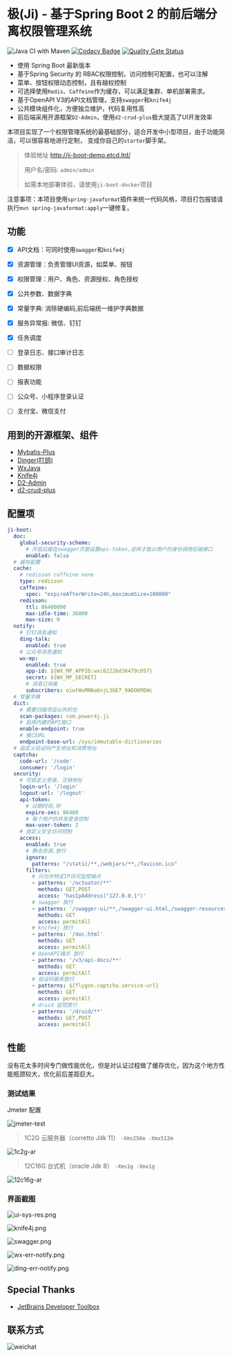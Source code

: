 # 极(Ji) - 基于Spring Boot 2 的前后端分离权限管理系统

![Java CI with Maven](https://github.com/power4j/ji-boot/workflows/Java%20CI%20with%20Maven/badge.svg)
[![Codacy Badge](https://api.codacy.com/project/badge/Grade/ed364ed75f234c7c9ae26e3862849aa3)](https://app.codacy.com/gh/power4j/ji-boot?utm_source=github.com&utm_medium=referral&utm_content=power4j/ji-boot&utm_campaign=Badge_Grade)
[![Quality Gate Status](https://sonarcloud.io/api/project_badges/measure?project=power4j_ji-boot&metric=alert_status)](https://sonarcloud.io/dashboard?id=power4j_ji-boot)

- 使用 Spring Boot 最新版本
- 基于Spring Security 的 RBAC权限控制，访问控制可配置，也可以注解
- 菜单、按钮权限动态控制，且有越权控制
- 可选择使用`Redis`、`Caffeine`作为缓存，可以满足集群、单机部署需求。
- 基于OpenAPI V3的API文档管理，支持`swagger`和`knife4j`
- 公共模块组件化，方便独立维护，代码复用性高
- 前后端采用开源框架`D2-Admin`，使用`d2-crud-plus`极大提高了UI开发效率

本项目实现了一个权限管理系统的最基础部分，适合开发中小型项目，由于功能简洁，可以很容易地进行定制，
变成你自己的`starter`脚手架。


> 体验地址 http://ji-boot-demo.etcd.ltd/
> 
>用户名/密码: `admin/admin`
>
> 如需本地部署体验，请使用`ji-boot-docker`项目


注意事项：本项目使用`spring-javaformat`插件来统一代码风格，项目打包报错请执行`mvn spring-javaformat:apply`一键修复。

## 功能

- [x] API文档：可同时使用`swagger`和`knife4j`
- [x] 资源管理：负责管理UI资源，如菜单、按钮
- [x] 权限管理：用户、角色、资源授权、角色授权
- [x] 公共参数、数据字典
- [x] 常量字典: 消除硬编码,前后端统一维护字典数据
- [x] 服务异常报: 微信、钉钉
- [x] 任务调度
- [ ] 登录日志、接口审计日志
- [ ] 数据权限
- [ ] 报表功能
- [ ] 公众号、小程序登录认证
- [ ] 支付宝、微信支付


## 用到的开源框架、组件

- [Mybatis-Plus](https://github.com/baomidou/mybatis-plus)
- [Dinger(叮鸽)](https://github.com/AnswerAIL/dingtalk-spring-boot-starter)
- [WxJava](https://github.com/Wechat-Group/WxJava)
- [Knife4j](https://gitee.com/xiaoym/knife4j)
- [D2-Admin](https://github.com/d2-projects/d2-admin)
- [d2-crud-plus](https://github.com/greper/d2-crud-plus)


## 配置项

```yaml
ji-boot:
  doc:
    global-security-scheme: 
      # 开启后能在swagger页面设置api-token,这样才能以用户的身份调用后端接口
      enabled: false
  # 缓存配置
  cache:
    # redisson caffeine none
    type: redisson
    caffeine:
      spec: "expireAfterWrite=24h,maximumSize=100000"
    redisson:
      ttl: 86400000
      max-idle-time: 36000
      max-size: 0
  notify:
    # 钉钉消息通知
    ding-talk:
      enabled: true
    # 公众号消息通知
    wx-mp:
      enabled: true
      app-id: ${WX_MP_APPID:wxc6222bd36479c057}
      secret: ${WX_MP_SECRET}
      # 消息订阅者
      subscribers: oiwtWuMNNa6njL3bE7_9ADOKMEWc
  # 常量字典
  dict:
    # 需要扫描项目以外的包
    scan-packages: com.power4j.ji
    # 启用内建的API接口
    enable-endpoint: true
    # 接口URL
    endpoint-base-url: /sys/immutable-dictionaries
  # 自定义验证码产生地址和消费地址
  captcha:
    code-url: '/code'
    consumer: '/login'
  security:
    # 可自定义登录、注销地址
    login-url: '/login'
    logout-url: '/logout'
    api-token:
      # 过期时间,秒
      expire-sec: 86400
      # 每个用户的并发登录控制
      max-user-token: 2
    # 自定义安全访问控制
    access:
      enabled: true
      # 静态资源,放行
      ignore:
        patterns: "/static/**,/webjars/**,/favicon.ico"
      filters:
        # 只允许特定IP访问监控端点
        - patterns: '/actuator/**'
          methods: GET,POST
          access: 'hasIpAddress("127.0.0.1")'
        # swagger 放行
        - patterns: '/swagger-ui/**,/swagger-ui.html,/swagger-resources'
          methods: GET
          access: permitAll
        # knife4j 放行  
        - patterns: '/doc.html'
          methods: GET
          access: permitAll
        # OpenAPI端点 放行    
        - patterns: '/v3/api-docs/**'
          methods: GET
          access: permitAll
        # 验证码服务放行  
        - patterns: ${flygon.captcha.service-url}
          methods: GET
          access: permitAll
        # druid 监控放行  
        - patterns: '/druid/**'
          methods: GET,POST
          access: permitAll

```

## 性能

没有花太多时间专门做性能优化，但是对认证过程做了缓存优化，因为这个地方性能瓶颈较大，优化前后差距巨大。

### 测试结果

Jmeter 配置

![jmeter-test](docs/assets/img/testing/1c2g-1.png)

> 1C2G 云服务器（corretto Jdk 11） `-Xms256m -Xmx512m`

![1c2g-ar](docs/assets/img/testing/1c2g-ar.png)


> 12C16G 台式机（oracle Jdk 8） `-Xms1g -Xmx1g`

![12c16g-ar](docs/assets/img/testing/12c16g-ar.png)


### 界面截图

![ui-sys-res.png](docs/assets/img/testing/ui-sys-res.png)


![knife4j.png](docs/assets/img/testing/knife4j.png)


![swagger.png](docs/assets/img/testing/swagger.png)


![wx-err-notify.png](docs/assets/img/testing/wx-err-notify.png)


![ding-err-notify.png](docs/assets/img/testing/ding-err-notify.png)


## Special Thanks

- [JetBrains Developer Toolbox](https://www.jetbrains.com/?from=sequence)


 ## 联系方式
 

![weichat](docs/assets/img/wei-chat.png)

